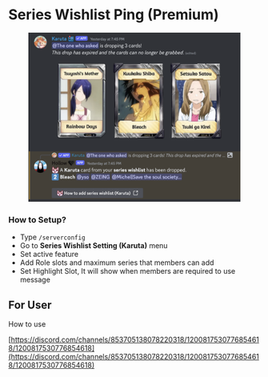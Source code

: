 # Series Wishlist Ping (Premium)

<figure><img src="../.gitbook/assets/image (1) (1).png" alt=""><figcaption></figcaption></figure>

### **How to Setup?** <a href="#how-to-setup" id="how-to-setup"></a>

* Type `/serverconfig`
* Go to **Series Wishlist Setting (Karuta)** menu
* Set active feature
* Add Role slots and maximum series that members can add
* Set Highlight Slot, It will show when members are required to use message



## **For  User**

How to use

[https://discord.com/channels/853705138078220318/1200817530776854618/1200817530776854618](https://discord.com/channels/853705138078220318/1200817530776854618/1200817530776854618)
